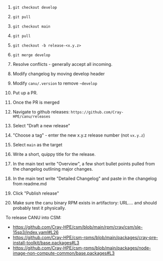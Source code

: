 1. `git checkout develop`
2. `git pull`
3. `git checkout main`
4. `git pull`
5. `git checkout -b release-<x.y.z>`
6. `git merge develop`
7. Resolve conflicts - generally accept all incoming.
8. Modify changelog by moving develop header
9. Modify `canu/.version` to remove `~develop`
10. Put up a PR.
11. Once the PR is merged 
12. Navigate to github releases: `https://github.com/Cray-HPE/canu/releases`
13. Select "Draft a new release"
14. "Choose a tag" - enter the new x.y.z release number (not `vx.y.z`)
15. Select `main` as the target
16. Write a short, quippy title for the release.
17. In the main text write "Overview", a few short bullet points pulled from the changelog outlining major changes.
18. In the main text write "Detailed Changelog" and paste in the changelog from readme.md
19. Click "Publish release"

20. Make sure the canu binary RPM exists in artifactory:  URL.... and should probably test it physically.

To release CANU into CSM:
* https://github.com/Cray-HPE/csm/blob/main/rpm/cray/csm/sle-15sp3/index.yaml#L26
* https://github.com/Cray-HPE/csm-rpms/blob/main/packages/cray-pre-install-toolkit/base.packages#L3
* https://github.com/Cray-HPE/csm-rpms/blob/main/packages/node-image-non-compute-common/base.packages#L3


